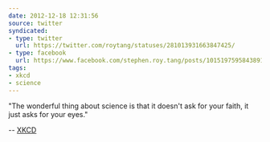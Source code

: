 ```yaml
---
date: 2012-12-18 12:31:56
source: twitter
syndicated:
- type: twitter
  url: https://twitter.com/roytang/statuses/281013931663847425/
- type: facebook
  url: https://www.facebook.com/stephen.roy.tang/posts/10151975958438912
tags:
- xkcd
- science
---
```


"The wonderful thing about science is that it doesn't ask for your faith, it just asks for your eyes." 

-- [XKCD](https://xkcd.com/154/)